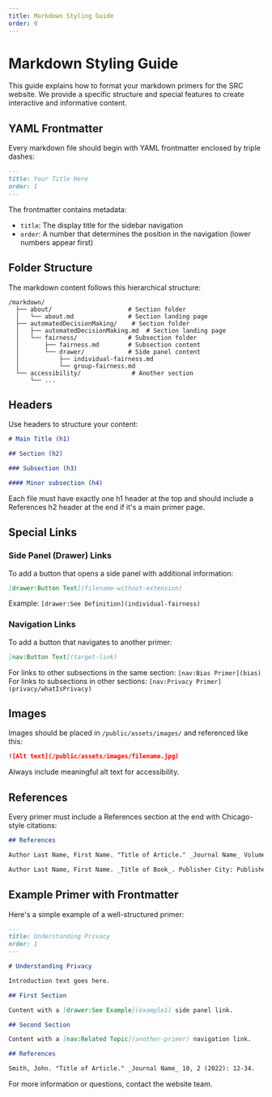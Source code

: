 ```yaml
---
title: Markdown Styling Guide
order: 0
---
```


# Markdown Styling Guide

This guide explains how to format your markdown primers for the SRC website. We provide a specific structure and special features to create interactive and informative content.

## YAML Frontmatter

Every markdown file should begin with YAML frontmatter enclosed by triple dashes:

```markdown
---
title: Your Title Here
order: 1
---
```

The frontmatter contains metadata:

- `title`: The display title for the sidebar navigation
- `order`: A number that determines the position in the navigation (lower numbers appear first)

## Folder Structure

The markdown content follows this hierarchical structure:

```
/markdown/
  ├── about/                     # Section folder
  │   └── about.md               # Section landing page
  ├── automatedDecisionMaking/    # Section folder
  │   ├── automatedDecisionMaking.md  # Section landing page
  │   └── fairness/              # Subsection folder
  │       ├── fairness.md        # Subsection content
  │       └── drawer/            # Side panel content
  │           ├── individual-fairness.md
  │           └── group-fairness.md
  └── accessibility/              # Another section
      └── ...
```

## Headers

Use headers to structure your content:

```markdown
# Main Title (h1)

## Section (h2)

### Subsection (h3)

#### Minor subsection (h4)
```

Each file must have exactly one h1 header at the top and should include a References h2 header at the end if it's a main primer page.

## Special Links

### Side Panel (Drawer) Links

To add a button that opens a side panel with additional information:

```markdown
[drawer:Button Text](filename-without-extension)
```

Example: `[drawer:See Definition](individual-fairness)`

### Navigation Links

To add a button that navigates to another primer:

```markdown
[nav:Button Text](target-link)
```

For links to other subsections in the same section: `[nav:Bias Primer](bias)`
For links to subsections in other sections: `[nav:Privacy Primer](privacy/whatIsPrivacy)`

## Images

Images should be placed in `/public/assets/images/` and referenced like this:

```markdown
![Alt text](/public/assets/images/filename.jpg)
```

Always include meaningful alt text for accessibility.

## References

Every primer must include a References section at the end with Chicago-style citations:

```markdown
## References

Author Last Name, First Name. "Title of Article." _Journal Name_ Volume, Issue (Year): Pages. DOI or URL.

Author Last Name, First Name. _Title of Book_. Publisher City: Publisher Name, Year.
```

## Example Primer with Frontmatter

Here's a simple example of a well-structured primer:

```markdown
---
title: Understanding Privacy
order: 1
---

# Understanding Privacy

Introduction text goes here.

## First Section

Content with a [drawer:See Example](example1) side panel link.

## Second Section

Content with a [nav:Related Topic](another-primer) navigation link.

## References

Smith, John. "Title of Article." _Journal Name_ 10, 2 (2022): 12-34.
```

For more information or questions, contact the website team.
